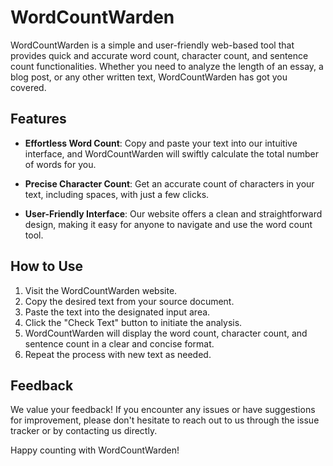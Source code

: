 # WordCountWarden

WordCountWarden is a simple and user-friendly web-based tool that provides quick and accurate word count, character count, and sentence count functionalities. Whether you need to analyze the length of an essay, a blog post, or any other written text, WordCountWarden has got you covered.

## Features

- **Effortless Word Count**: Copy and paste your text into our intuitive interface, and WordCountWarden will swiftly calculate the total number of words for you.

- **Precise Character Count**: Get an accurate count of characters in your text, including spaces, with just a few clicks.

- **User-Friendly Interface**: Our website offers a clean and straightforward design, making it easy for anyone to navigate and use the word count tool.

## How to Use

1. Visit the WordCountWarden website.
2. Copy the desired text from your source document.
3. Paste the text into the designated input area.
4. Click the "Check Text" button to initiate the analysis.
5. WordCountWarden will display the word count, character count, and sentence count in a clear and concise format.
6. Repeat the process with new text as needed.

## Feedback

We value your feedback! If you encounter any issues or have suggestions for improvement, please don't hesitate to reach out to us through the issue tracker or by contacting us directly.

Happy counting with WordCountWarden!
